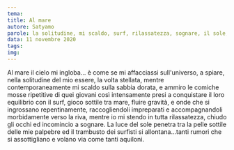 ```yaml
---
tema:
title: Al mare
autore: Satyamo
parole: la solitudine, mi scaldo, surf, rilassatezza, sognare, il sole, trambusto, aquiloni
data: 11 novembre 2020
tags: 
img: 
---
```

Al mare il cielo mi ingloba... è come se mi affacciassi sull'universo, a spiare, nella solitudine del mio essere, la volta stellata, mentre contemporaneamente mi scaldo sulla sabbia dorata, e ammiro le comiche mosse ripetitive di quei giovani così intensamente presi a conquistare il loro equilibrio con il surf, gioco sottile tra mare, fluire gravità, e onde che si ingrossano repentinamente, raccogliendoli impreparati e accompagnandoli morbidamente verso la riva, mentre io mi stendo in tutta rilassatezza, chiudo gli occhi ed incomincio a sognare.  La luce del sole penetra tra la pelle sottile delle mie palpebre ed il trambusto dei surfisti si allontana...tanti rumori che si assottigliano e volano via come tanti aquiloni.
